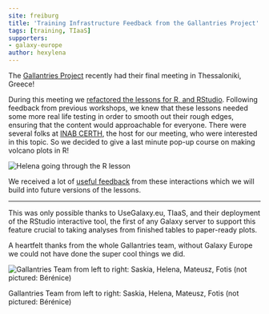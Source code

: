 ```yaml
---
site: freiburg
title: 'Training Infrastructure Feedback from the Gallantries Project'
tags: [training, TIaaS]
supporters:
- galaxy-europe
author: hexylena
---
```


The [Gallantries Project](https://galaxy-carpentries.github.io/gallantries/) recently had their final meeting in Thessaloniki, Greece!

During this meeting we [refactored the lessons for R, and RStudio](https://github.com/galaxyproject/training-material/pull/1672). Following feedback from previous workshops, we knew that these lessons needed some more real life testing in order to smooth out their rough edges, ensuring that the content would approachable for everyone. There were several folks at [INAB CERTH](http://www2.inab.certh.gr), the host for our meeting, who were interested in this topic. So we decided to give a last minute pop-up course on making volcano plots in R!

![Helena going through the R lesson](/assets/media/gallantries-training.jpeg)

We received a lot of [useful feedback](https://github.com/galaxyproject/training-material/issues/1452#issuecomment-564506234) from these interactions which we will build into future versions of the lessons.

---

This was only possible thanks to UseGalaxy.eu, TIaaS, and their deployment of the RStudio interactive tool, the first of any Galaxy server to support this feature crucial to taking analyses from finished tables to paper-ready plots.

A heartfelt thanks from the whole Gallantries team, without Galaxy Europe we could not have done the super cool things we did.

![Gallantries Team from left to right: Saskia, Helena, Mateusz, Fotis (not pictured: Bérénice)](/assets/media/gallantries-team.gif)

Gallantries Team from left to right: Saskia, Helena, Mateusz, Fotis (not pictured: Bérénice)
